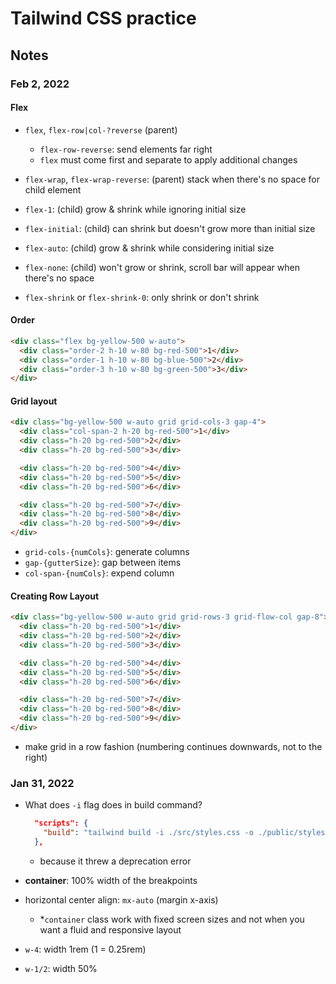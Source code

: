# Tailwind CSS practice

## Notes

### Feb 2, 2022

#### Flex

- `flex`, `flex-row|col-?reverse` (parent)
  - `flex-row-reverse`: send elements far right
  - `flex` must come first and separate to apply additional changes
- `flex-wrap`, `flex-wrap-reverse`: (parent) stack when there's no space for child element

- `flex-1`: (child) grow & shrink while ignoring initial size
- `flex-initial`: (child) can shrink but doesn't grow more than initial size
- `flex-auto`: (child) grow & shrink while considering initial size
- `flex-none`: (child) won't grow or shrink, scroll bar will appear when there's no space
- `flex-shrink` or `flex-shrink-0`: only shrink or don't shrink

#### Order

```html
<div class="flex bg-yellow-500 w-auto">
  <div class="order-2 h-10 w-80 bg-red-500">1</div>
  <div class="order-1 h-10 w-80 bg-blue-500">2</div>
  <div class="order-3 h-10 w-80 bg-green-500">3</div>
</div>
```

#### Grid layout

```html
<div class="bg-yellow-500 w-auto grid grid-cols-3 gap-4">
  <div class="col-span-2 h-20 bg-red-500">1</div>
  <div class="h-20 bg-red-500">2</div>
  <div class="h-20 bg-red-500">3</div>

  <div class="h-20 bg-red-500">4</div>
  <div class="h-20 bg-red-500">5</div>
  <div class="h-20 bg-red-500">6</div>

  <div class="h-20 bg-red-500">7</div>
  <div class="h-20 bg-red-500">8</div>
  <div class="h-20 bg-red-500">9</div>
</div>
```

- `grid-cols-{numCols}`: generate columns
- `gap-{gutterSize}`: gap between items
- `col-span-{numCols}`: expend column

#### Creating Row Layout

```html
<div class="bg-yellow-500 w-auto grid grid-rows-3 grid-flow-col gap-8">
  <div class="h-20 bg-red-500">1</div>
  <div class="h-20 bg-red-500">2</div>
  <div class="h-20 bg-red-500">3</div>

  <div class="h-20 bg-red-500">4</div>
  <div class="h-20 bg-red-500">5</div>
  <div class="h-20 bg-red-500">6</div>

  <div class="h-20 bg-red-500">7</div>
  <div class="h-20 bg-red-500">8</div>
  <div class="h-20 bg-red-500">9</div>
</div>
```

- make grid in a row fashion (numbering continues downwards, not to the right)

### Jan 31, 2022

- What does `-i` flag does in build command?

  ```json
    "scripts": {
      "build": "tailwind build -i ./src/styles.css -o ./public/styles.css"
    },
  ```

  - because it threw a deprecation error

- **container**: 100% width of the breakpoints

- horizontal center align: `mx-auto` (margin x-axis)

  - \*`container` class work with fixed screen sizes and not when you want a fluid and responsive layout

- `w-4`: width 1rem (1 = 0.25rem)
- `w-1/2`: width 50%
